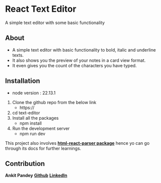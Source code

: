 # React Text Editor
A simple text editor with some basic functionality

## About
- A simple text editor with basic functionality to bold, italic and underline texts.
- It also shows you the preview of your notes in a card view format.
- It even gives you the count of the characters you have typed.

## Installation
- node version : 22.13.1
1. Clone the github repo from the below link
    - https://
2. cd text-editor
3. Install all the packages
    - npm install
4. Run the development server
    - npm run dev

This project also involves **[html-react-parser package](https://www.npmjs.com/package/html-react-parser)** hence yo can go through its docs for further learnings.

## Contribution
**Ankit Pandey**
**[Github]()**
**[LinkedIn]()**